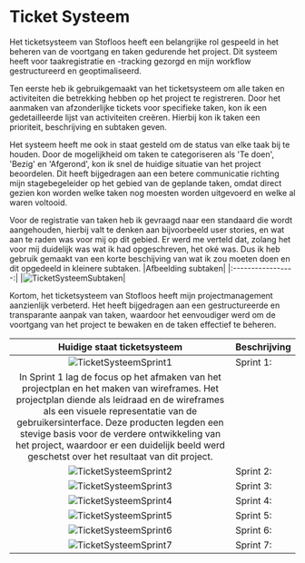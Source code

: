 # Ticket Systeem
Het ticketsysteem van Stofloos heeft een belangrijke rol gespeeld in het beheren van de voortgang en taken gedurende het project. 
Dit systeem heeft voor taakregistratie en -tracking gezorgd en mijn workflow gestructureerd en geoptimaliseerd.

Ten eerste heb ik gebruikgemaakt van het ticketsysteem om alle taken en activiteiten die betrekking hebben op het project te registreren. 
Door het aanmaken van afzonderlijke tickets voor specifieke taken, kon ik een gedetailleerde lijst van activiteiten creëren. Hierbij kon ik taken een prioriteit, beschrijving en subtaken geven. 

Het systeem heeft me ook in staat gesteld om de status van elke taak bij te houden. Door de mogelijkheid om taken te categoriseren als 'Te doen', 'Bezig' en  'Afgerond', 
kon ik snel de huidige situatie van het project beoordelen. Dit heeft bijgedragen aan een betere communicatie richting mijn stagebegeleider op het gebied van de geplande taken, 
omdat direct gezien kon worden welke taken nog moesten worden uitgevoerd en welke al waren voltooid.

Voor de registratie van taken heb ik gevraagd naar een standaard die wordt aangehouden, hierbij valt te denken aan bijvoorbeeld user stories, en wat aan te raden was voor 
mij op dit gebied. Er werd me verteld dat, zolang het voor mij duidelijk was wat ik had opgeschreven, het oké was. Dus ik heb gebruik gemaakt van een korte beschijving van wat ik zou moeten doen en dit opgedeeld 
in kleinere subtaken. 
|Afbeelding subtaken|
|:-----------------:|
|![TicketSysteemSubtaken](https://github.com/Timsel1/PortfolioS5/assets/90602424/c28f6307-1b67-4f8f-8ee3-01ee03c0ffec)|

Kortom, het ticketsysteem van Stofloos heeft mijn projectmanagement aanzienlijk verbeterd. Het heeft bijgedragen aan een gestructureerde en transparante aanpak van taken, 
waardoor het eenvoudiger werd om de voortgang van het project te bewaken en de taken effectief te beheren.

|Huidige staat ticketsysteem|Beschrijving|
|:-------------------------:|:-----------|
|![TicketSysteemSprint1](https://github.com/Timsel1/PortfolioS5/assets/90602424/ceff84a7-a0c3-4f9b-8752-e1beae567a8f)|Sprint 1:  
In Sprint 1 lag de focus op het afmaken van het projectplan en het maken van wireframes. Het projectplan diende als leidraad  en de wireframes als een visuele representatie van de gebruikersinterface. Deze producten legden een stevige basis voor de verdere ontwikkeling van het project, waardoor er een duidelijk beeld werd geschetst over het resultaat van dit project.|
|![TicketSysteemSprint2](https://github.com/Timsel1/PortfolioS5/assets/90602424/651ec9d1-0df4-46d6-ba25-37d093b2ed70)|Sprint 2:|
|![TicketSysteemSprint3](https://github.com/Timsel1/PortfolioS5/assets/90602424/8bfc66c5-6caf-4c88-83bb-becd373b35a7)|Sprint 3:|
|![TicketSysteemSprint4](https://github.com/Timsel1/PortfolioS5/assets/90602424/e78516a6-f117-45b0-94a9-e76a994f0e0c)|Sprint 4:|
|![TicketSysteemSprint5](https://github.com/Timsel1/PortfolioS5/assets/90602424/ce5d690d-1eea-4ec0-9208-641ea40fbb5d)|Sprint 5:|
|![TicketSysteemSprint6](https://github.com/Timsel1/PortfolioS5/assets/90602424/30ec754c-0e1c-4ded-85da-c7a654b85ad8)|Sprint 6:|
|![TicketSysteemSprint7](https://github.com/Timsel1/PortfolioS5/assets/90602424/aa560eba-ef28-443d-96bc-cf6cb4cbf2c9)|Sprint 7:|
